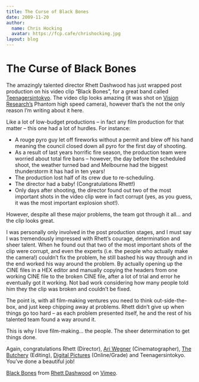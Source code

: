```yaml
---
title: The Curse of Black Bones
date: 2009-11-20
author:
  name: Chris Hocking
  avatar: https://fcp.cafe/chrishocking.jpg
layout: blog
---
```

# The Curse of Black Bones

The amazingly talented director Rhett Dashwood has just wrapped post production on his video clip “Black Bones”, for a great band called [Teenagersintokyo](http://www.teenagersintokyo.com/ "Teenagersintokoyo"). The video clip looks amazing (it was shot on [Vision Research’s](http://www.visionresearch.com/ "Vision Research") Phantom high speed camera), however that’s the not the only reason I’m writing about it here.

Like a lot of low-budget productions – in fact any film production for that matter – this one had a lot of hurdles. For instance:

- A rouge pyro guy let off fireworks without a permit and blew off his hand meaning the council closed down all pyro for the first day of shooting.
- As a result of last years horrific fire season, the production team were worried about total fire bans – however, the day before the scheduled shoot, the weather turned bad and Melbourne had the biggest thunderstorm it has had in ten years!
- The production lost half of its crew due to re-scheduling.
- The director had a baby! (Congratulations Rhett!)
- Only days after shooting, the director found out two of the most important shots in the video clip were in fact corrupt (yes, as you guess, it was the most important explosion shot!).

However, despite all these major problems, the team got through it all… and the clip looks great.

I was personally only involved in the post production stages, and I must say I was tremendously impressed with Rhett’s courage, determination and sheer talent. When he found out that two of the most important shots of the clip were corrupt, and even the experts (i.e. the people who actually make the camera!) couldn’t fix the problem, he still bashed his way through and in the end worked his way around the problem. By actually opening up the CINE files in a HEX editor and manually copying the headers from one working CINE file to the broken CINE file, after a lot of trial and error he eventually got it working. Not bad work considering how many people told him they the clip was broken and couldn’t be fixed.

The point is, with all film-making ventures you need to think out-side-the-box, and just keep chipping away at problems. Rhett didn’t give up when things go too hard – as each problem presented itself, he and the rest of his talented team found a way around it.

This is why I love film-making… the people. The sheer determination to get things done.

Again, congratulations Rhett (Director), [Ari Wegner](http://www.ariwegner.com/ "Ari Wegner") (Cinematographer), [The Butchery](http://www.thebutchery.com.au/ "Jack Hutchings") (Editing), [Digital Pictures](http://www.digitalpictures.com.au "Digital Pictures") (Online/Grade) and Teenagersintokyo. You’ve done a beautiful job!

[Black Bones](https://vimeo.com/7715536) from [Rhett Dashwood](https://vimeo.com/rhett) on [Vimeo](https://vimeo.com).